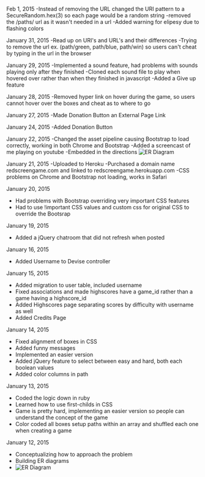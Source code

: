 Feb 1, 2015
-Instead of removing the URL changed the URI pattern to a SecureRandom.hex(3) so each page would be a random string
-removed the /paths/ url as it wasn't needed in a url
-Added warning for elipesy due to flashing colors

January 31, 2015
-Read up on URI's and URL's and their differences
-Trying to remove the url ex. (path/green, path/blue, path/win) so users can't cheat by typing in the url in the browser

January 29, 2015
-Implemented a sound feature, had problems with sounds playing only after they finished
-Cloned each sound file to play when hovered over rather than when they finished in javascript
-Added a Give up feature

January 28, 2015
-Removed hyper link on hover during the game, so users cannot hover over the boxes and cheat as to where to go

January 27, 2015
-Made Donation Button an External Page Link

January 24, 2015
-Added Donation Button

January 22, 2015
-Changed the asset pipeline causing Bootstrap to load correctly, working in both Chrome and Bootstrap
-Added a screencast of me playing on youtube
-Embedded in the directions
![ER Diagram](http://imgur.com/jgHf5ya)

January 21, 2015
-Uploaded to Heroku
-Purchased a domain name redscreengame.com and linked to redscreengame.herokuapp.com
-CSS problems on Chrome and Bootstrap not loading, works in Safari

January 20, 2015
- Had problems with Bootstrap overriding very important CSS features
- Had to use !important CSS values and custom css for original CSS to override the Bootsrap

January 19, 2015
- Added a jQuery chatroom that did not refresh when posted

January 16, 2015
- Added Username to Devise controller

January 15, 2015
- Added migration to user table, included username
- Fixed associations and made highscores have a game_id rather than a game having a highscore_id
- Added Highscores page separating scores by difficulty with username as well
- Added Credits Page

January 14, 2015
- Fixed alignment of boxes in CSS
- Added funny messages
- Implemented an easier version
- Added jQuery feature to select between easy and hard, both each boolean values
- Added color columns in path

January 13, 2015
- Coded the logic down in ruby
- Learned how to use first-childs in CSS
- Game is pretty hard, implementing an easier version so people can understand the concept of the game
- Color coded all boxes setup paths within an array and shuffled each one when creating a game

January 12, 2015
- Conceptualizing how to approach the problem
- Building ER diagrams
- ![ER Diagram](http://i.imgur.com/UsRzvqn.png)














